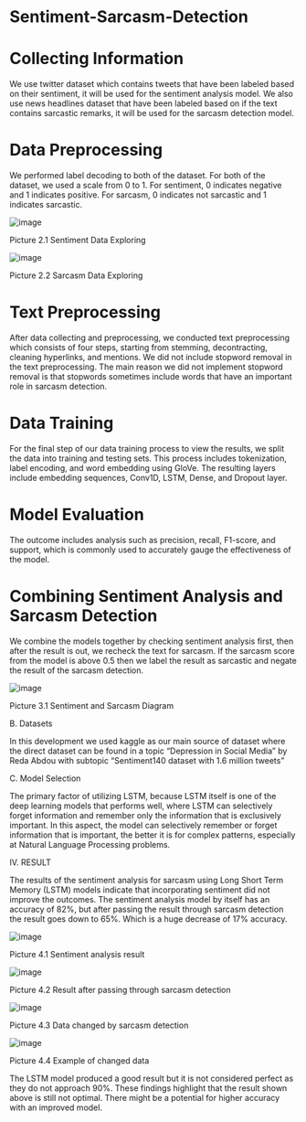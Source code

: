 # Sentiment-Sarcasm-Detection

# Collecting Information
We use twitter dataset which contains tweets that have been labeled based on their sentiment, it will be used for the sentiment analysis model. We also use news headlines dataset that have been labeled based on if the text contains sarcastic remarks, it will be used for the sarcasm detection model.

# Data Preprocessing
We performed label decoding to both of the dataset. For both of the dataset, we used a scale from 0 to 1. For sentiment, 0 indicates negative and 1 indicates positive. For sarcasm, 0 indicates not sarcastic and 1
indicates sarcastic.

![image](https://github.com/user-attachments/assets/7594d699-9aa2-412a-86e3-ec779c8ab37c)

Picture 2.1 Sentiment Data Exploring

![image](https://github.com/user-attachments/assets/472c0830-d8e9-4269-953d-c0a93de8dd98)


Picture 2.2 Sarcasm Data Exploring

# Text Preprocessing
After data collecting and preprocessing, we conducted text preprocessing which consists of four
steps, starting from stemming, decontracting, cleaning hyperlinks, and mentions. We did not include stopword removal in the text preprocessing. The main reason we did not implement stopword removal is that stopwords sometimes include words that have an important role in sarcasm detection.

# Data Training
For the final step of our data training process to view the results, we split the data into training and
testing sets. This process includes tokenization, label encoding, and word embedding using GloVe. The resulting layers include embedding sequences, Conv1D, LSTM, Dense, and Dropout layer.

# Model Evaluation
The outcome includes analysis such as precision, recall, F1-score, and support, which is commonly used to accurately gauge the effectiveness of the model.

# Combining Sentiment Analysis and Sarcasm Detection
We combine the models together by checking sentiment analysis first, then after the result is out,  we recheck the text for sarcasm. If the sarcasm score from the model is above 0.5 then we label the result as sarcastic and negate the result of the sarcasm detection.

![image](https://github.com/user-attachments/assets/a2f95532-9ac7-4b18-be71-c1a4471e29d9)


Picture 3.1 Sentiment and Sarcasm Diagram

B. Datasets

In this development we used kaggle as our main source of dataset where the direct dataset can be
found in a topic “Depression in Social Media” by Reda Abdou with subtopic “Sentiment140 dataset
with 1.6 million tweets”

C. Model Selection

The primary factor of utilizing LSTM, because LSTM itself is one of the deep learning models that
performs well, where LSTM can selectively forget information and remember only the information
that is exclusively important. In this aspect, the model can selectively remember or forget information that is important, the better it is for complex patterns, especially at Natural Language Processing problems.

IV. RESULT

The results of the sentiment analysis for sarcasm using Long Short Term Memory (LSTM) models indicate that incorporating sentiment did not improve the outcomes. The sentiment analysis model by itself has an accuracy of 82%, but after passing the result through sarcasm detection the result goes down to 65%. Which is a huge decrease of 17% accuracy.

![image](https://github.com/user-attachments/assets/c13f445c-38ef-4e4a-a757-7af9acaa7c86)


Picture 4.1 Sentiment analysis result

![image](https://github.com/user-attachments/assets/d75dac28-52b5-4a1b-82a2-e3f964a809ad)


Picture 4.2 Result after passing through sarcasm detection

![image](https://github.com/user-attachments/assets/2f396626-e6be-4619-9054-eee82321001b)


Picture 4.3 Data changed by sarcasm detection

![image](https://github.com/user-attachments/assets/9362ca33-eb19-4733-ab8e-b5fdde7a4104)


Picture 4.4 Example of changed data

The LSTM model produced a good result but it is not considered perfect as they do not approach 90%. These
findings highlight that the result shown above is still not optimal. There might be a potential for higher accuracy with an improved model.
